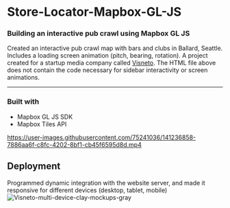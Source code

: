 # Store-Locator-Mapbox-GL-JS

### Building an interactive pub crawl using Mapbox GL JS
Created an interactive pub crawl map with bars and clubs in Ballard, Seattle. Includes a loading screen animation (pitch, bearing, rotation). A project created for a startup media company called [Visneto](https://www.visnetomedia.com/). The HTML file above does not contain the code necessary for sidebar interactivity or screen animations.

***
### Built with
* Mapbox GL JS SDK 
* Mapbox Tiles API

https://user-images.githubusercontent.com/75241036/141236858-7886aa6f-c8fc-4202-8bf1-cb45f6595d8d.mp4

## Deployment
Programmed dynamic integration with the website server, and made it responsive for different devices (desktop, tablet, mobile)
![Visneto-multi-device-clay-mockups-gray](https://user-images.githubusercontent.com/75241036/142137795-689c1a58-ee9e-4438-8e43-3bbd50aaa5b1.jpg)
